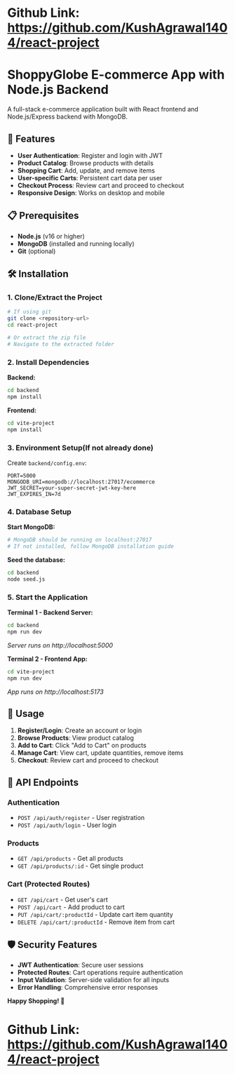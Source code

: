 # Github Link: https://github.com/KushAgrawal1404/react-project

# ShoppyGlobe E-commerce App with Node.js Backend 

A full-stack e-commerce application built with React frontend and Node.js/Express backend with MongoDB.

## 🚀 Features

- **User Authentication**: Register and login with JWT
- **Product Catalog**: Browse products with details
- **Shopping Cart**: Add, update, and remove items
- **User-specific Carts**: Persistent cart data per user
- **Checkout Process**: Review cart and proceed to checkout
- **Responsive Design**: Works on desktop and mobile

## 📋 Prerequisites

- **Node.js** (v16 or higher)
- **MongoDB** (installed and running locally)
- **Git** (optional)

## 🛠️ Installation

### 1. Clone/Extract the Project
```bash 
# If using git
git clone <repository-url>
cd react-project

# Or extract the zip file
# Navigate to the extracted folder
```

### 2. Install Dependencies

**Backend:**
```bash
cd backend
npm install
```

**Frontend:**
```bash
cd vite-project
npm install
```

### 3. Environment Setup(If not already done)

Create `backend/config.env`:
```env
PORT=5000
MONGODB_URI=mongodb://localhost:27017/ecommerce
JWT_SECRET=your-super-secret-jwt-key-here
JWT_EXPIRES_IN=7d
```

### 4. Database Setup

**Start MongoDB:**
```bash
# MongoDB should be running on localhost:27017
# If not installed, follow MongoDB installation guide
```

**Seed the database:**
```bash
cd backend
node seed.js
```

### 5. Start the Application

**Terminal 1 - Backend Server:**
```bash
cd backend
npm run dev
```
*Server runs on http://localhost:5000*

**Terminal 2 - Frontend App:**
```bash
cd vite-project
npm run dev
```
*App runs on http://localhost:5173*

## 🎯 Usage

1. **Register/Login**: Create an account or login
2. **Browse Products**: View product catalog
3. **Add to Cart**: Click "Add to Cart" on products
4. **Manage Cart**: View cart, update quantities, remove items
5. **Checkout**: Review cart and proceed to checkout

## 🔧 API Endpoints

### Authentication
- `POST /api/auth/register` - User registration
- `POST /api/auth/login` - User login

### Products
- `GET /api/products` - Get all products
- `GET /api/products/:id` - Get single product

### Cart (Protected Routes)
- `GET /api/cart` - Get user's cart
- `POST /api/cart` - Add product to cart
- `PUT /api/cart/:productId` - Update cart item quantity
- `DELETE /api/cart/:productId` - Remove item from cart

## 🛡️ Security Features

- **JWT Authentication**: Secure user sessions
- **Protected Routes**: Cart operations require authentication
- **Input Validation**: Server-side validation for all inputs
- **Error Handling**: Comprehensive error responses

**Happy Shopping! 🛒**

# Github Link: https://github.com/KushAgrawal1404/react-project

